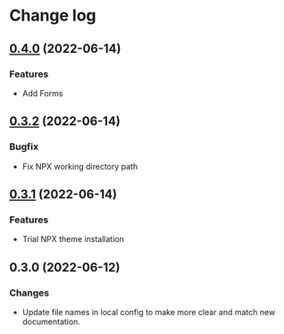# Change log

## [0.4.0](https://github.com/vuejs/core/compare/v0.4.0...v0.3.1) (2022-06-14)

### Features
- Add Forms

## [0.3.2](https://github.com/vuejs/core/compare/v0.3.2...v0.3.1) (2022-06-14)

### Bugfix
- Fix NPX working directory path

## [0.3.1](https://github.com/vuejs/core/compare/v0.3.1...v0.3.0) (2022-06-14)

### Features
- Trial NPX theme installation

## 0.3.0 (2022-06-12)

### Changes
- Update file names in local config to make more clear and match new documentation.